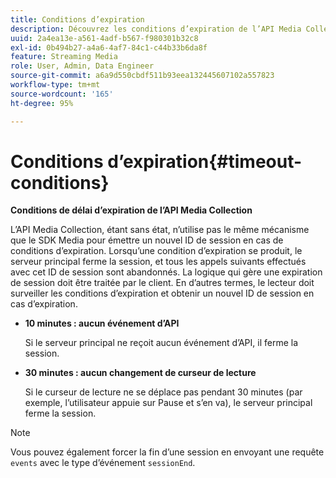 ```yaml
---
title: Conditions d’expiration
description: Découvrez les conditions d’expiration de l’API Media Collection.
uuid: 2a4ea13e-a561-4adf-b567-f980301b32c8
exl-id: 0b494b27-a4a6-4af7-84c1-c44b33b6da8f
feature: Streaming Media
role: User, Admin, Data Engineer
source-git-commit: a6a9d550cbdf511b93eea132445607102a557823
workflow-type: tm+mt
source-wordcount: '165'
ht-degree: 95%

---
```


# Conditions d’expiration{#timeout-conditions}

**Conditions de délai d’expiration de l’API Media Collection**

L’API Media Collection, étant sans état, n’utilise pas le même mécanisme que le SDK Media pour émettre un nouvel ID de session en cas de conditions d’expiration. Lorsqu’une condition d’expiration se produit, le serveur principal ferme la session, et tous les appels suivants effectués avec cet ID de session sont abandonnés. La logique qui gère une expiration de session doit être traitée par le client. En d’autres termes, le lecteur doit surveiller les conditions d’expiration et obtenir un nouvel ID de session en cas d’expiration.

* **10 minutes : aucun événement d’API**

  Si le serveur principal ne reçoit aucun événement d’API, il ferme la session.
* **30 minutes : aucun changement de curseur de lecture**

  Si le curseur de lecture ne se déplace pas pendant 30 minutes (par exemple, l’utilisateur appuie sur Pause et s’en va), le serveur principal ferme la session.

>[!NOTE]
>
>Vous pouvez également forcer la fin d’une session en envoyant une requête `events` avec le type d’événement `sessionEnd`.
